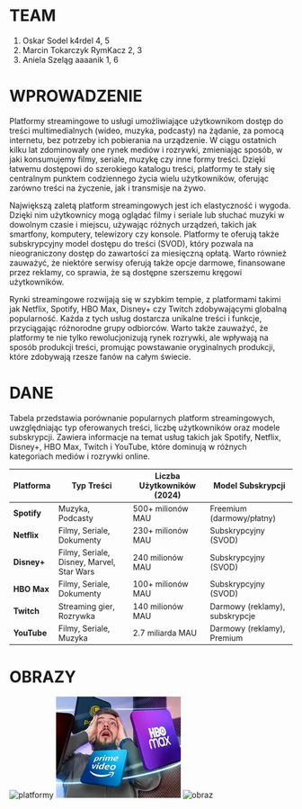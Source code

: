 # TEAM

1. Oskar Sodel k4rdel 4, 5
2. Marcin Tokarczyk RymKacz 2, 3
3. Aniela Szeląg aaaanik 1, 6

# WPROWADZENIE
Platformy streamingowe to usługi umożliwiające użytkownikom dostęp do treści multimedialnych (wideo, muzyka, podcasty) na żądanie, za pomocą internetu, bez potrzeby ich pobierania na urządzenie. W ciągu ostatnich kilku lat zdominowały one rynek mediów i rozrywki, zmieniając sposób, w jaki konsumujemy filmy, seriale, muzykę czy inne formy treści. Dzięki łatwemu dostępowi do szerokiego katalogu treści, platformy te stały się centralnym punktem codziennego życia wielu użytkowników, oferując zarówno treści na życzenie, jak i transmisje na żywo.

Największą zaletą platform streamingowych jest ich elastyczność i wygoda. Dzięki nim użytkownicy mogą oglądać filmy i seriale lub słuchać muzyki w dowolnym czasie i miejscu, używając różnych urządzeń, takich jak smartfony, komputery, telewizory czy konsole. Platformy te oferują także subskrypcyjny model dostępu do treści (SVOD), który pozwala na nieograniczony dostęp do zawartości za miesięczną opłatą. Warto również zauważyć, że niektóre serwisy oferują także opcje darmowe, finansowane przez reklamy, co sprawia, że są dostępne szerszemu kręgowi użytkowników.

Rynki streamingowe rozwijają się w szybkim tempie, z platformami takimi jak Netflix, Spotify, HBO Max, Disney+ czy Twitch zdobywającymi globalną popularność. Każda z tych usług dostarcza unikalne treści i funkcje, przyciągając różnorodne grupy odbiorców. Warto także zauważyć, że platformy te nie tylko rewolucjonizują rynek rozrywki, ale wpływają na sposób produkcji treści, promując powstawanie oryginalnych produkcji, które zdobywają rzesze fanów na całym świecie.

# DANE
Tabela przedstawia porównanie popularnych platform streamingowych, uwzględniając typ oferowanych treści, liczbę użytkowników oraz modele subskrypcji. Zawiera informacje na temat usług takich jak Spotify, Netflix, Disney+, HBO Max, Twitch i YouTube, które dominują w różnych kategoriach mediów i rozrywki online.


| Platforma     | Typ Treści                 | Liczba Użytkowników (2024) | Model Subskrypcji            |
|---------------|----------------------------|----------------------------|------------------------------|
| **Spotify**   | Muzyka, Podcasty           | 500+ milionów MAU          | Freemium (darmowy/płatny)    |
| **Netflix**   | Filmy, Seriale, Dokumenty  | 230+ milionów MAU          | Subskrypcyjny (SVOD)         |
| **Disney+**   | Filmy, Seriale, Disney, Marvel, Star Wars | 240 milionów MAU     | Subskrypcyjny (SVOD)         |
| **HBO Max**   | Filmy, Seriale, Dokumenty  | 100+ milionów MAU          | Subskrypcyjny (SVOD)         |
| **Twitch**    | Streaming gier, Rozrywka   | 140 milionów MAU           | Darmowy (reklamy), subskrypcje |
| **YouTube**   | Filmy, Seriale, Muzyka     | 2.7 miliarda MAU           | Darmowy (reklamy), Premium   |

# OBRAZY
![platformy](https://images.gram.pl/news/zsho20220917193551072oiii.jpg)
![obraz](obraz.webp)
![obraz](https://th.bing.com/th/id/OIP.kX1nBjzgFkQf5b_fTRi0tgHaFl?w=230&h=180&c=7&r=0&o=7&pid=1.7&rm=3)
